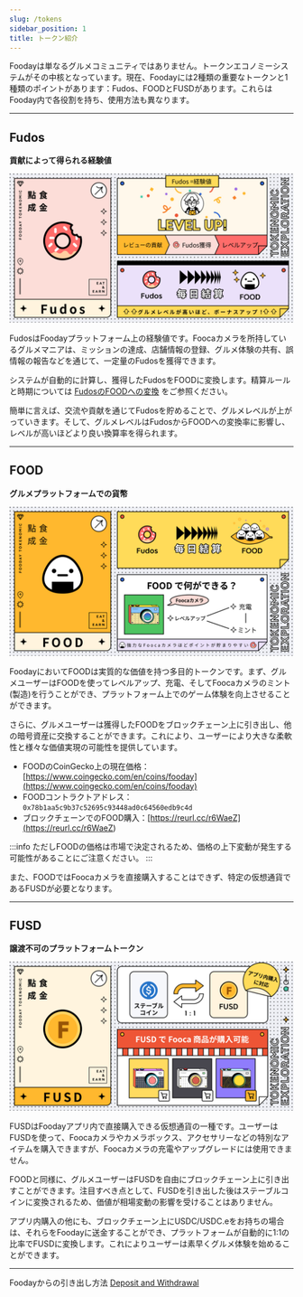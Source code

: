 ```yaml
---
slug: /tokens
sidebar_position: 1
title: トークン紹介
---
```


Foodayは単なるグルメコミュニティではありません。トークンエコノミーシステムがその中核となっています。現在、Foodayには2種類の重要なトークンと1種類のポイントがあります：Fudos、FOODとFUSDがあります。これらはFooday内で各役割を持ち、使用方法も異なります。

***

## Fudos

**貢献によって得られる経験値**

![Fudos](../token1.jpg)

FudosはFoodayプラットフォーム上の経験値です。Foocaカメラを所持しているグルメマニアは、ミッションの達成、店舗情報の登録、グルメ体験の共有、誤情報の報告などを通じて、一定量のFudosを獲得できます。

システムが自動的に計算し、獲得したFudosをFOODに変換します。精算ルールと時期については [FudosのFOODへの変換](/foodie-level#fudos-to-food-multiplier) をご参照ください。

簡単に言えば、交流や貢献を通じてFudosを貯めることで、グルメレベルが上がっていきます。そして、グルメレベルはFudosからFOODへの変換率に影響し、レベルが高いほどより良い換算率を得られます。

***

## FOOD

**グルメプラットフォームでの貨幣**

![FOOD](../token2.jpg)

FoodayにおいてFOODは実質的な価値を持つ多目的トークンです。まず、グルメユーザーはFOODを使ってレベルアップ、充電、そしてFoocaカメラのミント(製造)を行うことができ、プラットフォーム上でのゲーム体験を向上させることができます。

さらに、グルメユーザーは獲得したFOODをブロックチェーン上に引き出し、他の暗号資産に交換することができます。これにより、ユーザーにより大きな柔軟性と様々な価値実現の可能性を提供しています。

* FOODのCoinGecko上の現在価格：[https://www.coingecko.com/en/coins/fooday](https://www.coingecko.com/en/coins/fooday)
* FOODコントラクトアドレス：`0x78b1aa5c9b37c52695c93448ad0c64560edb9c4d`
* ブロックチェーンでのFOOD購入：[https://reurl.cc/r6WaeZ](<https://reurl.cc/r6WaeZ>)

:::info
ただしFOODの価格は市場で決定されるため、価格の上下変動が発生する可能性があることにご注意ください。
:::

また、FOODではFoocaカメラを直接購入することはできず、特定の仮想通貨であるFUSDが必要となります。

***

## FUSD

**譲渡不可のプラットフォームトークン**

![FUSD](../token3.jpg)

FUSDはFoodayアプリ内で直接購入できる仮想通貨の一種です。ユーザーはFUSDを使って、Foocaカメラやカメラボックス、アクセサリーなどの特別なアイテムを購入できますが、Foocaカメラの充電やアップグレードには使用できません。

FOODと同様に、グルメユーザーはFUSDを自由にブロックチェーン上に引き出すことができます。注目すべき点として、FUSDを引き出した後はステーブルコインに変換されるため、価値が相場変動の影響を受けることはありません。

アプリ内購入の他にも、ブロックチェーン上にUSDC/USDC.eをお持ちの場合は、それらをFoodayに送金することができ、プラットフォームが自動的に1:1の比率でFUSDに変換します。これによりユーザーは素早くグルメ体験を始めることができます。

***

Foodayからの引き出し方法 [Deposit and Withdrawal](/deposit-and-withdrawal)